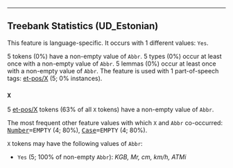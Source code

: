 

--------------------------------------------------------------------------------

## Treebank Statistics (UD_Estonian)

This feature is language-specific.
It occurs with 1 different values: `Yes`.

5 tokens (0%) have a non-empty value of `Abbr`.
5 types (0%) occur at least once with a non-empty value of `Abbr`.
5 lemmas (0%) occur at least once with a non-empty value of `Abbr`.
The feature is used with 1 part-of-speech tags: [et-pos/X]() (5; 0% instances).

### `X`

5 [et-pos/X]() tokens (63% of all `X` tokens) have a non-empty value of `Abbr`.

The most frequent other feature values with which `X` and `Abbr` co-occurred: <tt><a href="Number.html">Number</a>=EMPTY</tt> (4; 80%), <tt><a href="Case.html">Case</a>=EMPTY</tt> (4; 80%).

`X` tokens may have the following values of `Abbr`:

* `Yes` (5; 100% of non-empty `Abbr`): <em>KGB, Mr, cm, km/h, ATMi</em>

